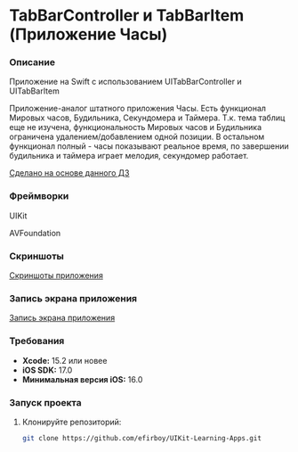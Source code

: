 # TabBarController и TabBarItem (Приложение Часы)

### Описание
Приложение на Swift с использованием UITabBarController и UITabBarItem

Приложение-аналог штатного приложения Часы. Есть функционал Мировых часов, Будильника, Секундомера и Таймера. Т.к. тема таблиц еще не изучена, функциональность Мировых часов и Будильника ограничена удалением/добавлением одной позиции. В остальном функционал полный - часы показывают реальное время, по завершении будильника и таймера играет мелодия, секундомер работает.

[Сделано на основе данного ДЗ](https://vk.com/topic-139873795_36074961)

### Фреймворки
UIKit

AVFoundation

### Скриншоты
[Скриншоты приложения](https://github.com/efirboy/UIKit-Learning-Apps/tree/main/Lesson%2007%20-%20TabBarController%20и%20TabBarItem%20(Приложение%20Часы)/UITabBarController(my%20app)/Screenshots)


### Запись экрана приложения
[Запись экрана приложения](https://github.com/efirboy/UIKit-Learning-Apps/raw/main/Lesson%2007%20-%20TabBarController%20и%20TabBarItem%20(Приложение%20Часы)/UITabBarController(my%20app)/Videos/UITabBarControllerApp.mov)


### Требования
- **Xcode:** 15.2 или новее
- **iOS SDK:** 17.0
- **Минимальная версия iOS:** 16.0

### Запуск проекта
1. Клонируйте репозиторий:
   ```bash
   git clone https://github.com/efirboy/UIKit-Learning-Apps.git
